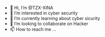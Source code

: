 - 👋 Hi, I’m @TZX-XINA
- 👀 I’m interested in cyber security
- 🌱 I’m currently learning about cyber sicurity
- 💞️ I’m looking to collaborate on Hacker
- 📫 How to reach me ...

<!---
TZX-XINA/TZX-XINA is a ✨ special ✨ repository because its `README.md` (this file) appears on your GitHub profile.
You can click the Preview link to take a look at your changes.
--->
